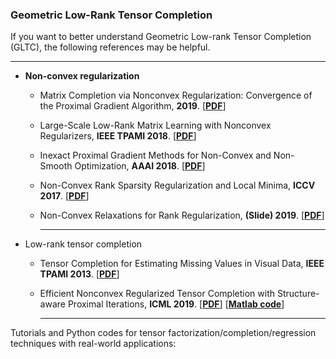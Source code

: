 ### Geometric Low-Rank Tensor Completion

If you want to better understand Geometric Low-rank Tensor Completion (GLTC), the following references may be helpful.

--------------------------------

- **Non-convex regularization**

  - Matrix Completion via Nonconvex Regularization: Convergence of the Proximal Gradient Algorithm, **2019**. [[**PDF**](https://arxiv.org/pdf/1903.00702.pdf)]

  - Large-Scale Low-Rank Matrix Learning with Nonconvex Regularizers, **IEEE TPAMI 2018**. [[**PDF**](https://arxiv.org/pdf/1708.00146.pdf)]

  - Inexact Proximal Gradient Methods for Non-Convex and Non-Smooth Optimization, **AAAI 2018**. [[**PDF**](http://www.pitt.edu/~zhh39/others/aaaigu18a.pdf)]

  - Non-Convex Rank Sparsity Regularization and Local Minima, **ICCV 2017**. [[**PDF**](http://openaccess.thecvf.com/content_ICCV_2017/papers/Olsson_Non-Convex_RankSparsity_Regularization_ICCV_2017_paper.pdf)]

  - Non-Convex Relaxations for Rank Regularization, **(Slide) 2019**. [[**PDF**](https://icerm.brown.edu/materials/Slides/sp-s19-w3/Non-Convex_Relaxations_for_Rank_Regularization_]_Carl_Olsson,_Chalmers_University_of_Technology_and_Lund_University.pdf)]

    ------------------------------------------------

- Low-rank tensor completion

  - Tensor Completion for Estimating Missing Values in Visual Data, **IEEE TPAMI 2013**. [[**PDF**](https://doi.org/10.1109/TPAMI.2012.39)]

  - Efficient Nonconvex Regularized Tensor Completion with Structure-aware Proximal Iterations, **ICML 2019**. [[**PDF**](https://arxiv.org/pdf/1807.08725.pdf)] [[**Matlab code**](https://github.com/quanmingyao/FasTer)]

    ------


Tutorials and Python codes for tensor factorization/completion/regression techniques with real-world applications:

